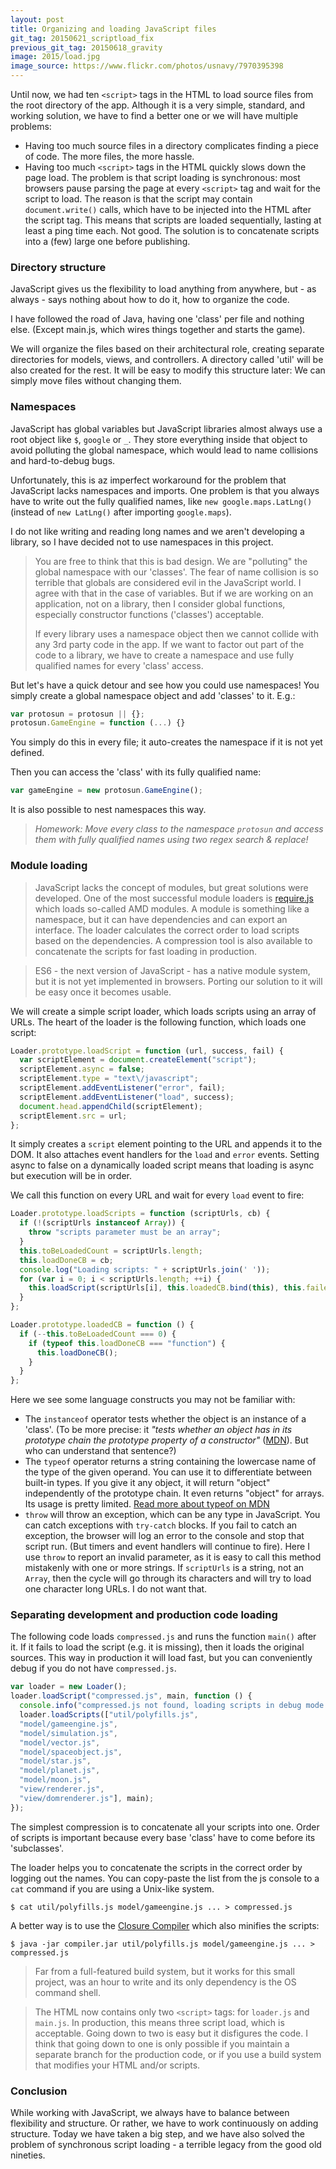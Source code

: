 ```yaml
---
layout: post
title: Organizing and loading JavaScript files
git_tag: 20150621_scriptload_fix
previous_git_tag: 20150618_gravity
image: 2015/load.jpg
image_source: https://www.flickr.com/photos/usnavy/7970395398
---
```


Until now, we had ten `<script>` tags in the HTML to load source files from the root directory of the app. Although it is a very simple, standard, and working solution, we have to find a better one or we will have multiple problems:

- Having too much source files in a directory complicates finding a piece of code. The more files, the more hassle.
- Having too much `<script>` tags in the HTML quickly slows down the page load. The problem is that script loading is synchronous: most browsers pause parsing the page at every `<script>` tag and wait for the script to load. The reason is that the script may contain `document.write()` calls, which have to be injected into the HTML after the script tag. This means that scripts are loaded sequentially, lasting at least a ping time each. Not good. The solution is to concatenate scripts into a (few) large one before publishing.

### Directory structure

JavaScript gives us the flexibility to load anything from anywhere, but - as always - says nothing about how to do it, how to organize the code.

I have followed the road of Java, having one 'class' per file and nothing else. (Except main.js, which wires things together and starts the game).

We will organize the files based on their architectural role, creating separate directories for models, views, and controllers. A directory called 'util' will be also created for the rest. It will be easy to modify this structure later: We can simply move files without changing them.

### Namespaces

JavaScript has global variables but JavaScript libraries almost always use a root object like `$`, `google` or `_`. They store everything inside that object to avoid polluting the global namespace, which would lead to name collisions and hard-to-debug bugs. 

Unfortunately, this is az imperfect workaround for the problem that JavaScript lacks namespaces and imports. One problem is that you always have to write out the fully qualified names, like `new google.maps.LatLng()` (instead of `new LatLng()` after importing `google.maps`).

I do not like writing and reading long names and we aren't developing a library, so I have decided not to use namespaces in this project.

> You are free to think that this is bad design. We are "polluting" the global namespace with our 'classes'.
> The fear of name collision is so terrible that globals are considered evil in the JavaScript world. I agree with that in the case of variables. But if we are working on an application, not on a library, then I consider global functions, especially constructor functions ('classes') acceptable.
> 
> If every library uses a namespace object then we cannot collide with any 3rd party code in the app. If we want to factor out part of the code to a library, we have to create a namespace and use fully qualified names for every 'class' access.

But let's have a quick detour and see how you could use namespaces! You simply create a global namespace object and add 'classes' to it. E.g.:

 
```javascript
var protosun = protosun || {}; 
protosun.GameEngine = function (...) {}
```

You simply do this in every file; it auto-creates the namespace if it is not yet defined.

Then you can access the 'class' with its fully qualified name:

```javascript
var gameEngine = new protosun.GameEngine();
```

It is also possible to nest namespaces this way.

>  *Homework: Move every class to the namespace `protosun` and access them with fully qualified names using two regex search & replace!*

### Module loading

> JavaScript lacks the concept of modules, but great solutions were developed. One of the most successful module loaders is [require.js](http://requirejs.org/) which loads so-called AMD modules. A module is something like a namespace, but it can have dependencies and can export an interface. The loader calculates the correct order to load scripts based on the dependencies. A compression tool is also available to concatenate the scripts for fast loading in production.

> ES6 - the next version of JavaScript - has a native module system, but it is not yet implemented in browsers. Porting our solution to it will be easy once it becomes usable.

We will create a simple script loader, which loads scripts using an array of URLs. The heart of the loader is the following function, which loads one script:


```javascript
Loader.prototype.loadScript = function (url, success, fail) {
  var scriptElement = document.createElement("script");
  scriptElement.async = false;
  scriptElement.type = "text\/javascript";
  scriptElement.addEventListener("error", fail);
  scriptElement.addEventListener("load", success);
  document.head.appendChild(scriptElement);
  scriptElement.src = url;
};
```

It simply creates a `script` element pointing to the URL and appends it to the DOM. It also attaches event handlers for the `load` and `error` events. Setting async to false on a dynamically loaded script means that loading is async but execution will be in order.

We call this function on every URL and wait for every `load` event to fire:

```javascript
Loader.prototype.loadScripts = function (scriptUrls, cb) {
  if (!(scriptUrls instanceof Array)) {
    throw "scripts parameter must be an array";
  }
  this.toBeLoadedCount = scriptUrls.length;
  this.loadDoneCB = cb;
  console.log("Loading scripts: " + scriptUrls.join(' '));
  for (var i = 0; i < scriptUrls.length; ++i) {
    this.loadScript(scriptUrls[i], this.loadedCB.bind(this), this.failedCB.bind(this));
  }
};

Loader.prototype.loadedCB = function () {
  if (--this.toBeLoadedCount === 0) {
    if (typeof this.loadDoneCB === "function") {
      this.loadDoneCB();
    }
  }
};
```

Here we see some language constructs you may not be familiar with:

- The `instanceof` operator tests whether the object is an instance of a 'class'. (To be more precise: it *"tests whether an object has in its prototype chain the prototype property of a constructor"* ([MDN](https://developer.mozilla.org/en-US/docs/Web/JavaScript/Reference/Operators/instanceof)). But who can understand that sentence?)
- The `typeof` operator returns a string containing the lowercase name of the type of the given operand. You can use it to differentiate between built-in types. If you give it any object, it will return "object" independently of the prototype chain. It even returns "object" for arrays. Its usage is pretty limited. [Read more about typeof on MDN](https://developer.mozilla.org/en-US/docs/Web/JavaScript/Reference/Operators/typeof)
- `throw` will throw an exception, which can be any type in JavaScript. You can catch exceptions with `try-catch` blocks. If you fail to catch an exception, the browser will log an error to the console and stop that script run. (But timers and event handlers will continue to fire). Here I use `throw` to report an invalid parameter, as it is easy to call this method mistakenly with one or more strings. If `scriptUrls` is a string, not an `Array`, then the cycle will go through its characters and will try to load one character long URLs. I do not want that.

### Separating development and production code loading

The following code loads `compressed.js` and runs the function `main()` after it. If it fails to load the script (e.g. it is missing), then it loads the original sources. This way in production it will load fast, but you can conveniently debug if you do not have `compressed.js`.

```javascript
var loader = new Loader();
loader.loadScript("compressed.js", main, function () {
  console.info("compressed.js not found, loading scripts in debug mode.");
  loader.loadScripts(["util/polyfills.js",
  "model/gameengine.js",
  "model/simulation.js",
  "model/vector.js",
  "model/spaceobject.js",
  "model/star.js",
  "model/planet.js",
  "model/moon.js",
  "view/renderer.js",
  "view/domrenderer.js"], main);
});
```

The simplest compression is to concatenate all your scripts into one. Order of scripts is important because every base 'class' have to come before its 'subclasses'.

The loader helps you to concatenate the scripts in the correct order by logging out the names. You can copy-paste the list from the js console to a `cat` command if you are using a Unix-like system. 

```
$ cat util/polyfills.js model/gameengine.js ... > compressed.js
```

A better way is to use the [Closure Compiler](https://developers.google.com/closure/compiler/) which also minifies the scripts:

```
$ java -jar compiler.jar util/polyfills.js model/gameengine.js ... > compressed.js
```

>Far from a full-featured build system, but it works for this small project, was an hour to write and its only dependency is the OS command shell.

> The HTML now contains only two `<script>` tags: for `loader.js` and `main.js`. In production, this means three script load, which is acceptable. Going down to two is easy but it disfigures the code. I think that going down to one is only possible if you maintain a separate branch for the production code, or if you use a build system that modifies your HTML and/or scripts.

### Conclusion

While working with JavaScript, we always have to balance between flexibility and structure. Or rather, we have to work continuously on adding structure. Today we have taken a big step, and we have also solved the problem of synchronous script loading - a terrible legacy from the good old nineties.